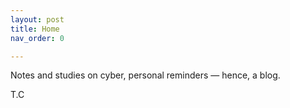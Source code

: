 ```yaml
---
layout: post
title: Home
nav_order: 0

---
```


Notes and studies on cyber, personal reminders — hence, a blog. 

T.C 
